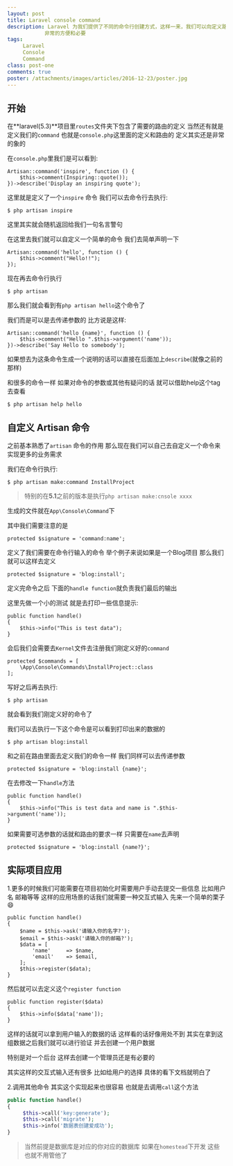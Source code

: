 ```yaml
---
layout: post
title: Laravel console command
description: Laravel 为我们提供了不同的命令行创建方式，这样一来，我们可以向定义路由一样创建自定义的命令行 这在我们项目发布的初始化的时候
            非常的方便和必要
tags:
     Laravel
     Console
     Command
class: post-one
comments: true
poster: /attachments/images/articles/2016-12-23/poster.jpg
---
```


## 开始
在**laravel(5.3)**项目里`routes`文件夹下包含了需要的路由的定义 当然还有就是定义我们的`command` 也就是`console.php`这里面的定义和路由的
定义其实还是非常的象的

在`console.php`里我们是可以看到:
```php?start_inline=1
Artisan::command('inspire', function () {
    $this->comment(Inspiring::quote());
})->describe('Display an inspiring quote');
```
这里就是定义了一个`inspire` 命令 我们可以去命令行去执行:
```shell
$ php artisan inspire
```
这里其实就会随机返回给我们一句名言警句

在这里去我们就可以自定义一个简单的命令 我们去简单声明一下
```php?start_inline=1
Artisan::command('hello', function () {
    $this->comment("Hello!!");
});
```
现在再去命令行执行
```shell
$ php artisan 
```
那么我们就会看到有`php artisan hello`这个命令了

我们而是可以是去传递参数的 比方说是这样:
```php?start_inline=1
Artisan::command('hello {name}', function () {
    $this->comment("Hello ".$this->argument('name'));
})->describe('Say Hello to somebody');
```

如果想去为这条命令生成一个说明的话可以直接在后面加上`describe`(就像之前的那样)

和很多的命令一样 如果对命令的参数或其他有疑问的话 就可以借助help这个tag去查看
```shell
$ php artisan help hello
```

## 自定义 **Artisan** 命令
之前基本熟悉了`artisan` 命令的作用 那么现在我们可以自己去自定义一个命令来实现更多的业务需求

我们在命令行执行:
```shell
$ php artisan make:command InstallProject 
```

> 特别的在**5.1**之前的版本是执行`php artisan make:cnsole xxxx` 

生成的文件就在`App\Console\Command`下

其中我们需要注意的是
```php?start_inline=1
protected $signature = 'command:name';
```
定义了我们需要在命令行输入的命令 举个例子来说如果是一个Blog项目 那么我们就可以这样去定义
```php?start_inline=1
protected $signature = 'blog:install';
```
定义完命令之后 下面的`handle function`就负责我们最后的输出

这里先做一个小的测试 就是去打印一些信息提示:
```php?start_inline=1
public function handle()
{
    $this->info("This is test data");
}
```

会后我们会需要去`Kernel`文件去注册我们刚定义好的`command`
```php?start_inline=1
protected $commands = [
    \App\Console\Commands\InstallProject::class
];
```

写好之后再去执行:
```shell
$ php artisan 
```
就会看到我们刚定义好的命令了

我们可以去执行一下这个命令是可以看到打印出来的数据的
```shell
$ php artisan blog:install
```

和之前在路由里面去定义我们的命令一样 我们同样可以去传递参数
```php?start_inline=1
protected $signature = 'blog:install {name}';
```

在去修改一下`handle`方法
```php?start_inline=1
public function handle()
{
    $this->info("This is test data and name is ".$this->argument('name'));
}
```

如果需要可选参数的话就和路由的要求一样 只需要在`name`去声明
```php?start_inline
protected $signature = 'blog:install {name?}';
```

## 实际项目应用
1.更多的时候我们可能需要在项目初始化时需要用户手动去提交一些信息 比如用户名 邮箱等等
这样的应用场景的话我们就需要一种交互式输入 先来一个简单的栗子 :smile: 

```php?start_inline
public function handle()
{
    $name = $this->ask('请输入你的名字?');
    $email = $this->ask('请输入你的邮箱?');
    $data = [
        'name'     => $name,
        'email'    => $email,
    ];
    $this->register($data);
}
```
然后就可以去定义这个`register function`
```php?start_inline=1
public function register($data)
{
    $this->info($data['name']);
}
```
这样的话就可以拿到用户输入的数据的话 这样看的话好像用处不到 其实在拿到这组数据之后我们就可以进行验证 并去创建一个用户数据

特别是对一个后台 这样去创建一个管理员还是有必要的

其实这样的交互式输入还有很多 比如给用户的选择 具体的看下文档就明白了

2.调用其他命令
其实这个实现起来也很容易 也就是去调用`call`这个方法
```php
public function handle()
{
     $this->call('key:generate');
     $this->call('migrate');
     $this->info('数据表创建爱成功');
}
```

> 当然前提是数据库是对应的你对应的数据库 如果在`homestead`下开发 这些也就不用管他了
